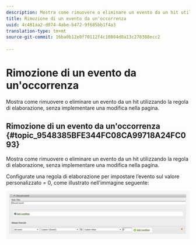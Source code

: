 ```yaml
---
description: Mostra come rimuovere o eliminare un evento da un hit utilizzando la regola di elaborazione, senza implementare una modifica nella pagina.
title: Rimozione di un evento da un'occorrenza
uuid: 4c481aa2-d074-4abe-b472-9f685bb1f4a3
translation-type: tm+mt
source-git-commit: 16ba0b12e0f70112f4c10804d0a13c278388ecc2

---
```



# Rimozione di un evento da un'occorrenza

Mostra come rimuovere o eliminare un evento da un hit utilizzando la regola di elaborazione, senza implementare una modifica nella pagina.

## Rimozione di un evento da un'occorrenza {#topic_9548385BFE344FC08CA99718A24FC093}

Mostra come rimuovere o eliminare un evento da un hit utilizzando la regola di elaborazione, senza implementare una modifica nella pagina.

Configurate una regola di elaborazione per impostare l’evento sul valore personalizzato = 0, come illustrato nell’immagine seguente:

![](assets/remove_event.png)

